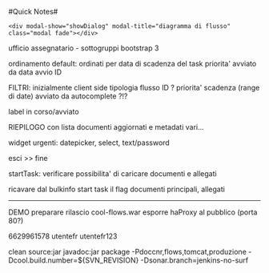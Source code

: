 #Quick Notes#

```
<div modal-show="showDialog" modal-title="diagramma di flusso" class="modal fade"></div>
```

ufficio assegnatario - sottogruppi bootstrap 3


ordinamento
  default: ordinati per data di scadenza del task
  priorita'
  avviato da
  data avvio
  ID


FILTRI:
  inizialmente client side
  tipologia flusso
  ID ?
  priorita'
  scadenza (range di date)
  avviato da
  autocomplete ?!?


label in corso/avviato

RIEPILOGO con lista documenti aggiornati e metadati vari...

widget urgenti: datepicker, select, text/password

esci >> fine

startTask: verificare possibilita' di caricare documenti e allegati

ricavare dal bulkinfo start task il flag documenti principali, allegati


---

DEMO
preparare rilascio cool-flows.war
esporre haProxy al pubblico (porta 80?)



6629961578
utentefr
utentefr123

clean source:jar javadoc:jar package -Pdoccnr,flows,tomcat,produzione  -Dcool.build.number=${SVN_REVISION}  -Dsonar.branch=jenkins-no-surf